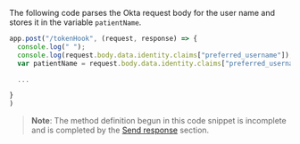 The following code parses the Okta request body for the user name and stores it in the variable `patientName`.


```JavaScript
app.post("/tokenHook", (request, response) => {
  console.log(" ");
  console.log(request.body.data.identity.claims["preferred_username"]);
  var patientName = request.body.data.identity.claims["preferred_username"];

  ...

}
)
```
> **Note**: The method definition begun in this code snippet is incomplete and is completed by the [Send response](/docs/guides/token-inline-hook/send-response) section.
